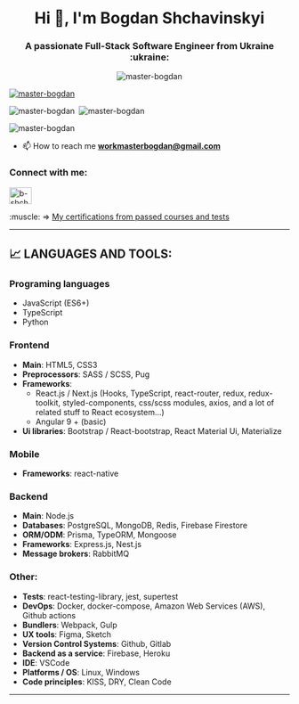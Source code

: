 <base target="_blank">
<h1 align="center">Hi 👋, I'm Bogdan Shchavinskyi</h1>
<h3 align="center">A passionate Full-Stack Software Engineer from Ukraine :ukraine:</h3>
<p align="center"> <img src="https://komarev.com/ghpvc/?username=master-bogdan&label=Profile%20views&color=0e75b6&style=flat-square" alt="master-bogdan" /> </p>

<p align="left"> <a href="https://github.com/ryo-ma/github-profile-trophy"><img src="https://github-profile-trophy.vercel.app/?username=master-bogdan&theme=onedark&rank=SECRET,SSS,SS,S,AAA,AA,A" alt="master-bogdan" /></a> </p>

<p align="left">
   <img src="https://github-readme-stats.vercel.app/api/top-langs?username=master-bogdan&show_icons=true&theme=dark&locale=en&layout=compact&hide=java,vue&langs_count=7" alt="master-bogdan" />&nbsp;
    <img src="https://github-readme-stats.vercel.app/api?username=master-bogdan&show_icons=true&theme=dark&locale=en" alt="master-bogdan" />
</p>

<p align="left"> <img src="http://github-readme-streak-stats.herokuapp.com?user=master-bogdan&theme=dark&date_format=M%20j%5B%2C%20Y%5D" alt="master-bogdan" /> </p>

- 📫 How to reach me **workmasterbogdan@gmail.com**
<h3 align="left">Connect with me:</h3>
<p align="left">
  <a href="https://www.linkedin.com/in/b-shchavinskyi-fullstack/" target="blank"><img align="center" src="https://raw.githubusercontent.com/rahuldkjain/github-profile-readme-generator/master/src/images/icons/Social/linked-in-alt.svg" alt="b-shchavinskyi-fullstack" height="30" width="40" /></a>
</p>

<p align="left">
  <span>:muscle: => </span>
  <a href="https://github.com/master-bogdan/master-bogdan/tree/master/certificates" target="_blank">
   My certifications from passed courses and tests
  </a>
</p>

___

## 📈 LANGUAGES AND TOOLS:
### **Programing languages**
- JavaScript (ES6+)
- TypeScript
- Python
### **Frontend**
- **Main**: HTML5, CSS3
- **Preprocessors**: SASS / SCSS, Pug
- **Frameworks**: 
  - React.js / Next.js (Hooks, TypeScript, react-router, redux, redux-toolkit, styled-components, css/scss modules, axios, and a lot of related stuff to React ecosystem...) 
  - Angular 9 + (basic)
- **Ui libraries**: Bootstrap / React-bootstrap, React Material Ui, Materialize
### **Mobile**
- **Frameworks**: react-native
### **Backend**
- **Main**: Node.js
- **Databases**: PostgreSQL, MongoDB, Redis, Firebase Firestore
- **ORM/ODM**: Prisma, TypeORM, Mongoose
- **Frameworks**: Express.js, Nest.js
- **Message brokers**: RabbitMQ
### **Other**: 
- **Tests**: react-testing-library, jest, supertest
- **DevOps**: Docker, docker-compose, Amazon Web Services (AWS), Github actions
- **Bundlers**: Webpack, Gulp
- **UX tools**: Figma, Sketch
- **Version Control Systems**: Github, Gitlab
- **Backend as a service**: Firebase, Heroku
- **IDE**: VSCode
- **Platforms / OS**: Linux, Windows
- **Code principles**: KISS, DRY, Clean Code
___
 
